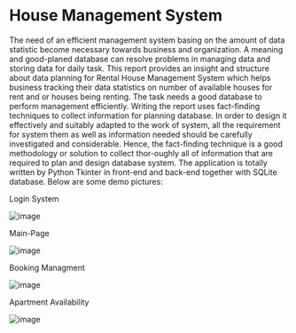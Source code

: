 # House Management System

The need of an efficient management system basing on the amount of data statistic become necessary towards business and organization. A meaning and good-planed database can resolve problems in managing data and storing data for daily task. This report provides an insight and structure about data planning for Rental House Management System which helps business tracking their data statistics on number of available houses for rent and or houses being renting. The task needs a good database to perform management efficiently. Writing the report uses fact-finding techniques to collect information for planning database. In order to design it effectively and suitably adapted to the work of system, all the requirement for system them as well as information needed should be carefully investigated and considerable. Hence, the fact-finding technique is a good methodology or solution to collect thor-oughly all of information that are required to plan and design database system. The application is totally written by Python Tkinter in front-end and back-end together with SQLite database. Below are some demo pictures:

Login System

![image](https://user-images.githubusercontent.com/62774638/156391326-e8262cec-05f9-4b91-bb69-1b6227af02a4.png)

Main-Page

![image](https://user-images.githubusercontent.com/62774638/156392147-03bc1b33-b098-423c-9d25-37f503eea478.png)

Booking Managment 

![image](https://user-images.githubusercontent.com/62774638/156392488-7f6010f6-e665-4f52-9f91-ab30508a4f39.png)

Apartment Availability 

![image](https://user-images.githubusercontent.com/62774638/156392667-c8921045-550e-4eb1-9c69-5807eeb216f6.png)
